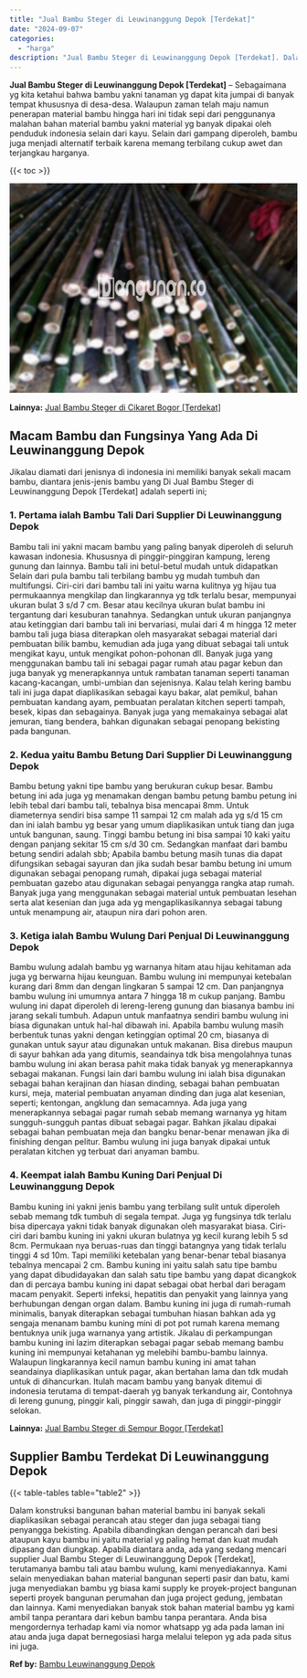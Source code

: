 ```yaml
---
title: "Jual Bambu Steger di Leuwinanggung Depok [Terdekat]"
date: "2024-09-07"
categories: 
  - "harga"
description: "Jual Bambu Steger di Leuwinanggung Depok [Terdekat]. Dalam konstruksi bangunan bahan material bambu ini banyak sekali diaplikasikan sebagai perancah atau ste..."
---
```


**Jual Bambu Steger di Leuwinanggung Depok \[Terdekat\]** – Sebagaimana yg kita ketahui bahwa bambu yakni tanaman yg dapat kita jumpai di banyak tempat khususnya di desa-desa. Walaupun zaman telah maju namun penerapan material bambu hingga hari ini tidak sepi dari penggunanya malahan bahan material bambu yakni material yg banyak dipakai oleh penduduk indonesia selain dari kayu. Selain dari gampang diperoleh, bambu juga menjadi alternatif terbaik karena memang terbilang cukup awet dan terjangkau harganya.

{{< toc >}}

![Jual Bambu Steger di Leuwinanggung Depok [Terdekat]](/images/jual-bambu-tali-21.png)

**Lainnya:** [Jual Bambu Steger di Cikaret Bogor \[Terdekat\]](https://bambu.bangunan.co/jual-bambu-steger-di-cikaret-bogor-terdekat/)

## Macam Bambu dan Fungsinya Yang Ada Di Leuwinanggung Depok

Jikalau diamati dari jenisnya di indonesia ini memiliki banyak sekali macam bambu, diantara jenis-jenis bambu yang Di Jual Bambu Steger di Leuwinanggung Depok \[Terdekat\] adalah seperti ini;

### 1\. Pertama ialah Bambu Tali Dari Supplier Di Leuwinanggung Depok

Bambu tali ini yakni macam bambu yang paling banyak diperoleh di seluruh kawasan indonesia. Khususnya di pinggir-pinggiran kampung, lereng gunung dan lainnya. Bambu tali ini betul-betul mudah untuk didapatkan Selain dari pula bambu tali terbilang bambu yg mudah tumbuh dan multifungsi. Ciri-ciri dari bambu tali ini yaitu warna kulitnya yg hijau tua permukaannya mengkilap dan lingkarannya yg tdk terlalu besar, mempunyai ukuran bulat 3 s/d 7 cm. Besar atau kecilnya ukuran bulat bambu ini tergantung dari kesuburan tanahnya. Sedangkan untuk ukuran panjangnya atau ketinggian dari bambu tali ini bervariasi, mulai dari 4 m hingga 12 meter bambu tali juga biasa diterapkan oleh masyarakat sebagai material dari pembuatan bilik bambu, kemudian ada juga yang dibuat sebagai tali untuk mengikat kayu, untuk mengikat pohon-pohonan dll. Banyak juga yang menggunakan bambu tali ini sebagai pagar rumah atau pagar kebun dan juga banyak yg menerapkannya untuk rambatan tanaman seperti tanaman kacang-kacangan, umbi-umbian dan sejenisnya. Kalau telah kering bambu tali ini juga dapat diaplikasikan sebagai kayu bakar, alat pemikul, bahan pembuatan kandang ayam, pembuatan peralatan kitchen seperti tampah, besek, kipas dan sebagainya. Banyak juga yang memakainya sebagai alat jemuran, tiang bendera, bahkan digunakan sebagai penopang bekisting pada bangunan.

### 2\. Kedua yaitu Bambu Betung Dari Supplier Di Leuwinanggung Depok

Bambu betung yakni tipe bambu yang berukuran cukup besar. Bambu betung ini ada juga yg menamakan dengan bambu petung bambu petung ini lebih tebal dari bambu tali, tebalnya bisa mencapai 8mm. Untuk diameternya sendiri bisa sampe 11 sampai 12 cm malah ada yg s/d 15 cm dan ini ialah bambu yg besar yang umum diaplikasikan untuk tiang dan juga untuk bangunan, saung. Tinggi bambu betung ini bisa sampai 10 kaki yaitu dengan panjang sekitar 15 cm s/d 30 cm. Sedangkan manfaat dari bambu betung sendiri adalah sbb; Apabila bambu betung masih tunas dia dapat difungsikan sebagai sayuran dan jika sudah besar bambu betung ini umum digunakan sebagai penopang rumah, dipakai juga sebagai material pembuatan gazebo atau digunakan sebagai penyangga rangka atap rumah. Banyak juga yang menggunakan sebagai material untuk pembuatan lesehan serta alat kesenian dan juga ada yg mengaplikasikannya sebagai tabung untuk menampung air, ataupun nira dari pohon aren.

### 3\. Ketiga ialah Bambu Wulung Dari Penjual Di Leuwinanggung Depok

Bambu wulung adalah bambu yg warnanya hitam atau hijau kehitaman ada juga yg berwarna hijau keunguan. Bambu wulung ini mempunyai ketebalan kurang dari 8mm dan dengan lingkaran 5 sampai 12 cm. Dan panjangnya bambu wulung ini umumnya antara 7 hingga 18 m cukup panjang. Bambu wulung ini dapat diperoleh di lereng-lereng gunung dan biasanya bambu ini jarang sekali tumbuh. Adapun untuk manfaatnya sendiri bambu wulung ini biasa digunakan untuk hal-hal dibawah ini. Apabila bambu wulung masih berbentuk tunas yakni dengan ketinggian optimal 20 cm, biasanya di gunakan untuk sayur atau digunakan untuk makanan. Bisa direbus maupun di sayur bahkan ada yang ditumis, seandainya tdk bisa mengolahnya tunas bambu wulung ini akan berasa pahit maka tidak banyak yg menerapkannya sebagai makanan. Fungsi lain dari bambu wulung ini ialah bisa digunakan sebagai bahan kerajinan dan hiasan dinding, sebagai bahan pembuatan kursi, meja, material pembuatan anyaman dinding dan juga alat kesenian, seperti; kentongan, angklung dan semacamnya. Ada juga yang menerapkannya sebagai pagar rumah sebab memang warnanya yg hitam sungguh-sungguh pantas dibuat sebagai pagar. Bahkan jikalau dipakai sebagai bahan pembuatan meja dan bangku benar-benar menawan jika di finishing dengan pelitur. Bambu wulung ini juga banyak dipakai untuk peralatan kitchen yg terbuat dari anyaman bambu.

### 4\. Keempat ialah Bambu Kuning Dari Penjual Di Leuwinanggung Depok

Bambu kuning ini yakni jenis bambu yang terbilang sulit untuk diperoleh sebab memang tdk tumbuh di segala tempat. Juga yg fungsinya tdk terlalu bisa dipercaya yakni tidak banyak digunakan oleh masyarakat biasa. Ciri-ciri dari bambu kuning ini yakni ukuran bulatnya yg kecil kurang lebih 5 sd 8cm. Permukaan nya beruas-ruas dan tinggi batangnya yang tidak terlalu tinggi 4 sd 10m. Tapi memiliki ketebalan yang benar-benar tebal biasanya tebalnya mencapai 2 cm. Bambu kuning ini yaitu salah satu tipe bambu yang dapat dibudidayakan dan salah satu tipe bambu yang dapat dicangkok dan di percaya bambu kuning ini dapat sebagai obat herbal dari beragam macam penyakit. Seperti infeksi, hepatitis dan penyakit yang lainnya yang berhubungan dengan organ dalam. Bambu kuning ini juga di rumah-rumah minimalis, banyak diterapkan sebagai tumbuhan hiasan bahkan ada yg sengaja menanam bambu kuning mini di pot pot rumah karena memang bentuknya unik juga warnanya yang artistik. Jikalau di perkampungan bambu kuning ini lazim diterapkan sebagai pagar sebab memang bambu kuning ini mempunyai ketahanan yg melebihi bambu-bambu lainnya. Walaupun lingkarannya kecil namun bambu kuning ini amat tahan seandainya diaplikasikan untuk pagar, akan bertahan lama dan tdk mudah untuk di dihancurkan. Itulah macam bambu yang banyak ditemui di indonesia terutama di tempat-daerah yg banyak terkandung air, Contohnya di lereng gunung, pinggir kali, pinggir sawah, dan juga di pinggir-pinggir selokan.

**Lainnya:** [Jual Bambu Steger di Sempur Bogor \[Terdekat\]](https://bambu.bangunan.co/jual-bambu-steger-di-sempur-bogor-terdekat/)

## Supplier Bambu Terdekat Di Leuwinanggung Depok

{{< table-tables table="table2" >}}

Dalam konstruksi bangunan bahan material bambu ini banyak sekali diaplikasikan sebagai perancah atau steger dan juga sebagai tiang penyangga bekisting. Apabila dibandingkan dengan perancah dari besi ataupun kayu bambu ini yaitu material yg paling hemat dan kuat mudah dipasang dan diungkap. Apabila diantara anda, ada yang sedang mencari supplier Jual Bambu Steger di Leuwinanggung Depok \[Terdekat\], terutamanya bambu tali atau bambu wulung, kami menyediakannya. Kami selain menyediakan bahan material bangunan seperti pasir dan batu, kami juga menyediakan bambu yg biasa kami supply ke proyek-project bangunan seperti proyek bangunan perumahan dan juga project gedung, jembatan dan lainnya. Kami menyediakan banyak stok bahan material bambu yg kami ambil tanpa perantara dari kebun bambu tanpa perantara. Anda bisa mengordernya terhadap kami via nomor whatsapp yg ada pada laman ini atau anda juga dapat bernegosiasi harga melalui telepon yg ada pada situs ini juga.

**Ref by:** [Bambu Leuwinanggung Depok](https://id.wikipedia.org/wiki/Bambu)
